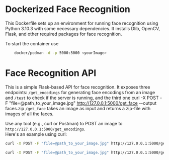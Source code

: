 # Dockerized Face Recognition

This Dockerfile sets up an environment for running face recognition using Python 3.10.3 with some necessary dependencies. It installs Dlib, OpenCV, Flask, and other required packages for face recognition.

To start the container use

```bash
    docker/podman -d -p 5000:5000 <yourImage>
```

# Face Recognition API

This is a simple Flask-based API for face recognition. It exposes three endpoints: `/get_encodings` for generating face encodings from an image and `/test` to check if the server is running, and the third one curl -X POST -F "file=@path_to_your_image.jpg" http://127.0.0.1:5000/get_face --output faces.zip
`/get_face` takes an image as input and returns a zip-file with images of all the faces.

Use any tool (e.g., curl or Postman) to POST an image to
`http://127.0.0.1:5000/get_encodings`.  
 Here's an example using curl:

```bash
curl -X POST -F "file=@path_to_your_image.jpg" http://127.0.0.1:5000/get_encodings

```

```bash
curl -X POST -F "file=@path_to_your_image.jpg" http://127.0.0.1:5000/get_face --output faces.zip

```
